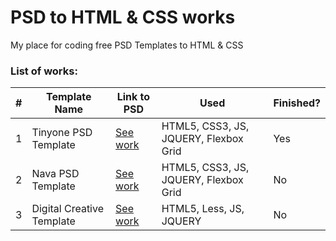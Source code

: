 # PSD to HTML & CSS works
My place for coding free PSD Templates to HTML &amp; CSS

### List of works:

| # | Template Name             | Link to PSD                                                                                   | Used                                  | Finished? |
|---|---------------------------|-----------------------------------------------------------------------------------------------|---------------------------------------|-----------|
| 1 | Tinyone PSD Template      | [See work](http://blazrobar.com/free-psd-website-templates/tinyone-onepage-psd/)              | HTML5, CSS3, JS, JQUERY, Flexbox Grid | Yes       |
| 2 | Nava PSD Template         | [See work](https://symu.co/freebies/templates-4/nava-psd-template/)                           | HTML5, CSS3, JS, JQUERY, Flexbox Grid | No        |
| 3 | Digital Creative Template | [See work](https://www.psdhub.com/items/website-templates/digital-creative-template-for-free) | HTML5, Less, JS, JQUERY               | No        |